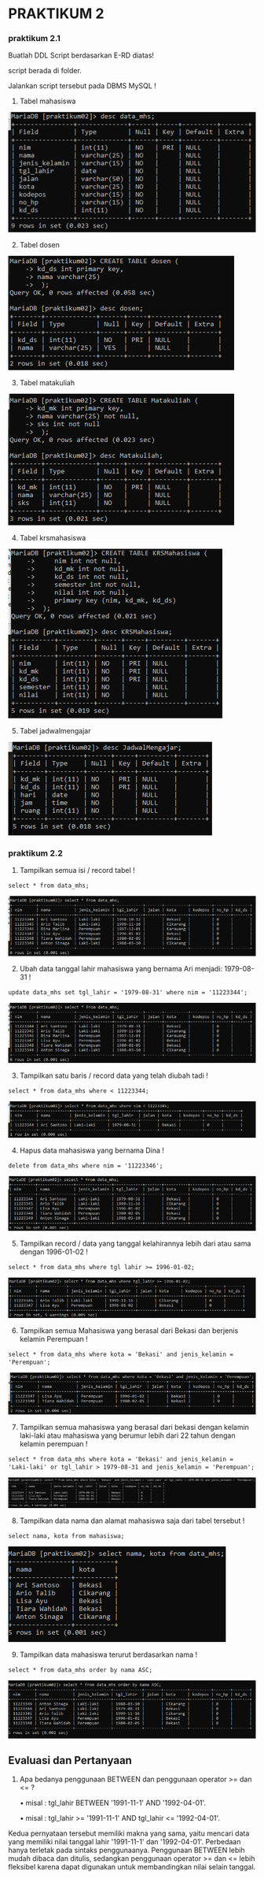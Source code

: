 # PRAKTIKUM 2

### praktikum 2.1
   Buatlah DDL Script berdasarkan E-RD diatas!

   script berada di folder.

   Jalankan script tersebut pada DBMS MySQL !

1. Tabel mahasiswa

![foto0](foto/S0.png)

2. Tabel dosen

![foto1](foto/S1.png)

3. Tabel matakuliah

![foto2](foto/S2.png)

4. Tabel krsmahasiswa

![foto3](foto/S3.png)

5. Tabel jadwalmengajar

![foto4](foto/S4.png)

### praktikum 2.2
1. Tampilkan semua isi / record tabel !
```
select * from data_mhs;
```
![foto1](foto/ss1.png)

2. Ubah data tanggal lahir mahasiswa yang bernama Ari menjadi: 1979-08-31 !
```
update data_mhs set tgl_lahir = '1979-08-31' where nim = '11223344';
```
![foto2](foto/ss2.png)

3. Tampilkan satu baris / record data yang telah diubah tadi !
```
select * from data_mhs where < 11223344;
```
![foto3](foto/ss3.png)

4. Hapus data mahasiswa yang bernama Dina !
```
delete from data_mhs where nim = '11223346';
```
![foto4](foto/ss4.png)

5. Tampilkan record / data yang tanggal kelahirannya lebih dari atau sama dengan 1996-01-02 !
```
select * from data_mhs where tgl lahir >= 1996-01-02;
```
![foto5](foto/ss5.png)

6. Tampilkan semua Mahasiswa yang berasal dari Bekasi dan berjenis kelamin Perempuan !
```
select * from data_mhs where kota = 'Bekasi' and jenis_kelamin = 'Perempuan';
```
![foto6](foto/ss6.png)

7. Tampilkan semua mahasiswa yang berasal dari bekasi dengan kelamin laki-laki atau mahasiswa yang berumur lebih dari 22 tahun dengan kelamin perempuan !
```
select * from data_mhs where kota = 'Bekasi' and jenis_kelamin = 'Laki-laki' or tgl_lahir > 1979-08-31 and jenis_kelamin = 'Perempuan';
```
![foto7](foto/ss7.png)

8. Tampilkan data nama dan alamat mahasiswa saja dari tabel tersebut !
```
select nama, kota from mahasiswa;
```
![foto8](foto/ss8.png)

9. Tampilkan data mahasiswa terurut berdasarkan nama !
```
select * from data_mhs order by nama ASC;
```
![foto9](foto/ss9.png)

## Evaluasi dan Pertanyaan

1. Apa bedanya penggunaan BETWEEN dan penggunaan operator >= dan <= ?

   • misal : tgl_lahir BETWEEN '1991-11-1' AND '1992-04-01'.

   • misal : tgl_lahir >= '1991-11-1' AND tgl_lahir <= '1992-04-01'.

Kedua pernyataan tersebut memiliki makna yang sama, yaitu mencari data yang memiliki nilai tanggal lahir '1991-11-1' dan '1992-04-01'. Perbedaan hanya terletak pada sintaks penggunaanya. Penggunaan BETWEEN lebih mudah dibaca dan ditulis, sedangkan penggunaan operator >= dan <= lebih fleksibel karena dapat digunakan untuk membandingkan nilai selain tanggal.
